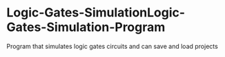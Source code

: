 # Logic-Gates-SimulationLogic-Gates-Simulation-Program
Program that simulates logic gates circuits and can save and load projects

